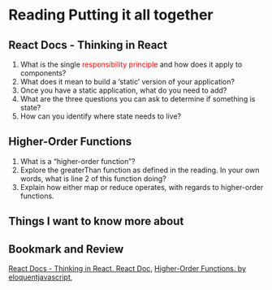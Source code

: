 # Reading Putting it all together

## React Docs - Thinking in React

1. What is the single <span style="color: red;">responsibility principle</span> and how does it apply to components?
2. What does it mean to build a ‘static’ version of your application?
3. Once you have a static application, what do you need to add?
4. What are the three questions you can ask to determine if something is state?
5. How can you identify where state needs to live?

## Higher-Order Functions

1. What is a “higher-order function”?
2. Explore the greaterThan function as defined in the reading. In your own words, what is line 2 of this function doing?
3. Explain how either map or reduce operates, with regards to higher-order functions.

## Things I want to know more about

## Bookmark and Review

[React Docs - Thinking in React. React Doc](https://reactjs.org/docs/thinking-in-react.html),
[Higher-Order Functions. by eloquentjavascript](https://eloquentjavascript.net/05_higher_order.html#h_xxCc98lOBK),
